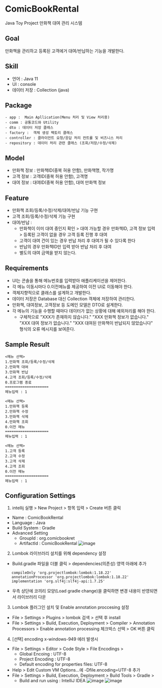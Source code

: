 # ComicBookRental
Java Toy Project
만화책 대여 관리 시스템 

## Goal

만화책을 관리하고 등록된 고객에거 대여/반납하는 기능을 개발한다.

## Skill

- 언어 : Java 11
- UI : console
- 데이터 저장 : Collection (java)

## Package

    - app :  Main Apllication(Menu 처리 및 View 처리용)
    - comm : 공통코드와 Utility
    - dto : 데이터 저장 클래스
    - factory :  객체 생성 팩토리 클래스
    - controller : 클라이언트 요청/응답 처리 컨트롤 및 비즈니스 처리
    - repository : 데이터 처리 관련 클래스 (조회/저장/수정/삭제)

## Model

  - 만화책 정보 : 만화책ID(중복 혀용 안함), 만화책명, 작가명
  - 고객 정보 : 고객ID(중복 허용 안함), 고객명
  - 대여 정보 : 대여ID(중복 허용 안함), 대여 만화책 정보

## Feature

- 만화책 조회/등록/수정/삭제/대여/반납 기능 구현
- 고객 조회/등록/수정/삭제 기능 구현
- 대여/반납 : 
  - 만화책이 이미 대여 중인지 확인 > 대여 가능할 경우 만화책ID, 고객 정보 입력 > 등록된 고객이 없을 경우 고객 등록 진행 후 대여
  - 고객이 대여 건이 있는 경우 반납 처리 후 대여가 될 수 있다록 한다
  - 반납의 경우 만화책ID만 입력 받아 반납 처리 후 대여
  - 별도의 대여 금액을 받지 않는다.

## Requirements
- UI는 콘솔을 통해 메뉴번호를 입력받아 애플리케이션을 제어한다.
- 각 메뉴 이동시마다 0.이전메뉴를 제공하여 이전 UI로 이동해야 한다.
- 객체지향적으로 클래스를 설계하고 개발한다.
- 데이터 저장은 Database 대신 Collection 객체에 저장하여 관리한다.
- 만화책, 대여정보, 고객정보 등 도메인 모델은 DTO로 설계한다.
- 각 메뉴의 기능을 수행할 때마다 데이터가 없는 상황에 대해 예외처리를 해야 한다.
  - 구체적으로 "XXX가 존재하지 않습니다." "XXX 만화책 정보가 없습니다." "XXX 대여 정보가 없습니다." "XXX 대여된 만화책이 반납되지 않았습니다" 형식의 오류 메시지를 보여준다.

## Sample Result
    
```
<메뉴 선택>
1.만화책 조회/등록/수정/삭제
2.만화책 대여
3.만화책 반납
4.고객 조회/등록/수정/삭제
0.프로그램 종료
====================
메뉴입력 : 1
```

```
<메뉴 선택>
1.만화책 등록
2.만화책 수정
3.만화책 삭제
4.만화책 조회
0.이전 메뉴
====================
메뉴입력 : 1
```

```
<메뉴 선택>
1.고객 등록
2.고객 수정
3.고객 삭제
4.고객 조회
0.이전 메뉴
====================
메뉴입력 : 1
```

## Configuration Settings
1. intellij 실행 > New Project > 항목 입력 > Create 버튼 클릭
  - Name : ComicBookRental
  - Language : Java
  - Build System : Gradle
  - Advanced Setting
    - GroupId : org.comicbookret
    - ArtifactId : ComicBookRental 
![image](https://user-images.githubusercontent.com/33537820/215393294-c151ad97-ad15-4f14-b455-eeccaace376f.png)


2. Lombok 라이브러리 설치를 위해 dependency 설정
 - Build.gradle 파일을 더블 클릭 > dependencies(의존성) 영역 아래에 추가
 ```
    compileOnly 'org.projectlombok:lombok:1.18.22'
    annotationProcessor 'org.projectlombok:lombok:1.18.22'
    implementation 'org.slf4j:slf4j-api:1.7.25'
 ```
 - 우측 상단에 코끼리 모양(Load gradle change)을 클릭하면 변경 내용이 반영되면서 라이브러리 다운
 
3. Lombok 플러그인 설치 및 Enable annotation proccesing 설정
  - File > Settings > Plugins > lombok 검색 > 선택 후 install
  - File > Settings > Build, Execution, Deployment > Compiler > Annotation Processors > Enable annotation processing 체크박스 선택 > OK 버튼 클릭
  
4. [선택] encoding x-windows-949 에러 발생시
  - File > Settings > Editor > Code Style > File Encodings >
    - Global Encoing : UTF-8
    - Project Encoding : UTF-8
    - Default encoding for properties files: UTF-8
  - Help > Edit Custom VM Options...에 -Dfile.encoding=UTF-8 추가
  - File > Settings > Build, Execution, Deployment > Build Tools > Gradle > 
    - Build and run using : IntelliJ IDEA
![image](https://user-images.githubusercontent.com/33537820/215395117-a3fba531-842b-4ef4-a116-6343fe9179b7.png)
![image](https://user-images.githubusercontent.com/33537820/215395364-c9324e53-6beb-4036-96da-b8852c887381.png)
